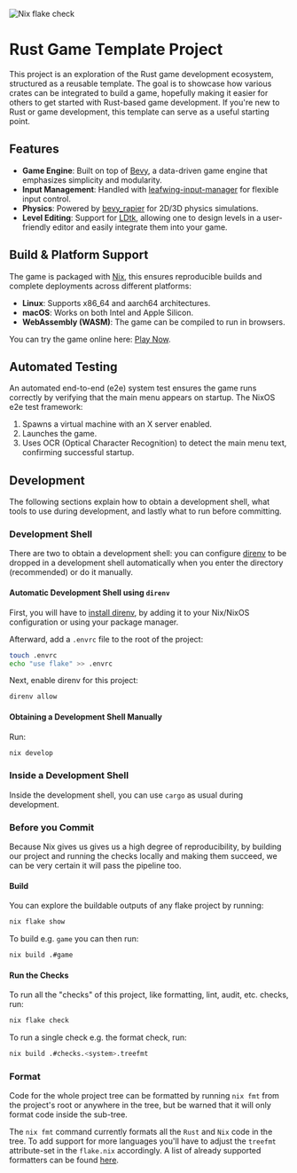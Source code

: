 ![Nix flake check](https://github.com/marijanp/rust-game/actions/workflows/check.yaml/badge.svg)

# Rust Game Template Project

This project is an exploration of the Rust game development ecosystem, structured as a reusable template. The goal is to showcase how various crates can be integrated to build a game, hopefully making it easier for others to get started with Rust-based game development. If you're new to Rust or game development, this template can serve as a useful starting point.

## Features

- **Game Engine**: Built on top of [Bevy](https://bevyengine.org/), a data-driven game engine that emphasizes simplicity and modularity.
- **Input Management**: Handled with [leafwing-input-manager](https://github.com/Leafwing-Studios/leafwing-input-manager) for flexible input control.
- **Physics**: Powered by [bevy_rapier](https://github.com/dimforge/bevy_rapier) for 2D/3D physics simulations.
- **Level Editing**: Support for [LDtk](https://github.com/Trouv/bevy_ecs_ldtk), allowing one to design levels in a user-friendly editor and easily integrate them into your game.

## Build & Platform Support

The game is packaged with [Nix](https://nixos.org/), this ensures reproducible builds and complete deployments across different platforms:

- **Linux**: Supports x86_64 and aarch64 architectures.
- **macOS**: Works on both Intel and Apple Silicon.
- **WebAssembly (WASM)**: The game can be compiled to run in browsers.

You can try the game online here: [Play Now](https://game.marijan.pro).

## Automated Testing

An automated end-to-end (e2e) system test ensures the game runs correctly by verifying that the main menu appears on startup. The NixOS e2e test framework:

1. Spawns a virtual machine with an X server enabled.
2. Launches the game.
3. Uses OCR (Optical Character Recognition) to detect the main menu text, confirming successful startup.

## Development

The following sections explain how to obtain a development shell, what tools to use during development, and lastly what to run before committing.

### Development Shell

There are two to obtain a development shell: you can configure [direnv](https://direnv.net/) to be dropped in a development shell automatically when you enter the directory (recommended) or do it manually.

#### Automatic Development Shell using `direnv`

First, you will have to [install direnv](https://direnv.net/docs/installation.html), by adding it to your Nix/NixOS configuration or using your package manager.

Afterward, add a `.envrc` file to the root of the project:

```sh
touch .envrc
echo "use flake" >> .envrc
```

Next, enable direnv for this project:

```sh
direnv allow
```

#### Obtaining a Development Shell Manually

Run:

```sh
nix develop
```

### Inside a Development Shell

Inside the development shell, you can use `cargo` as usual during development.

### Before you Commit

Because Nix gives us gives us a high degree of reproducibility, by building our project and running the checks locally and making them succeed, we can be very certain it will pass the pipeline too.

#### Build

You can explore the buildable outputs of any flake project by running:

```sh
nix flake show
```

To build e.g. `game` you can then run:

```sh
nix build .#game
```

#### Run the Checks

To run all the "checks" of this project, like formatting, lint, audit, etc. checks, run:

```sh
nix flake check
```

To run a single check e.g. the format check, run:

```sh
nix build .#checks.<system>.treefmt
```

### Format

Code for the whole project tree can be formatted by running `nix fmt` from the project's root or anywhere in the tree, but be warned that it will only format code inside the sub-tree.

The `nix fmt` command currently formats all the `Rust` and `Nix` code in the tree. To add support for more languages you'll have to adjust the `treefmt` attribute-set in the `flake.nix` accordingly. A list of already supported formatters can be found [here](https://numtide.github.io/treefmt/formatters/).
